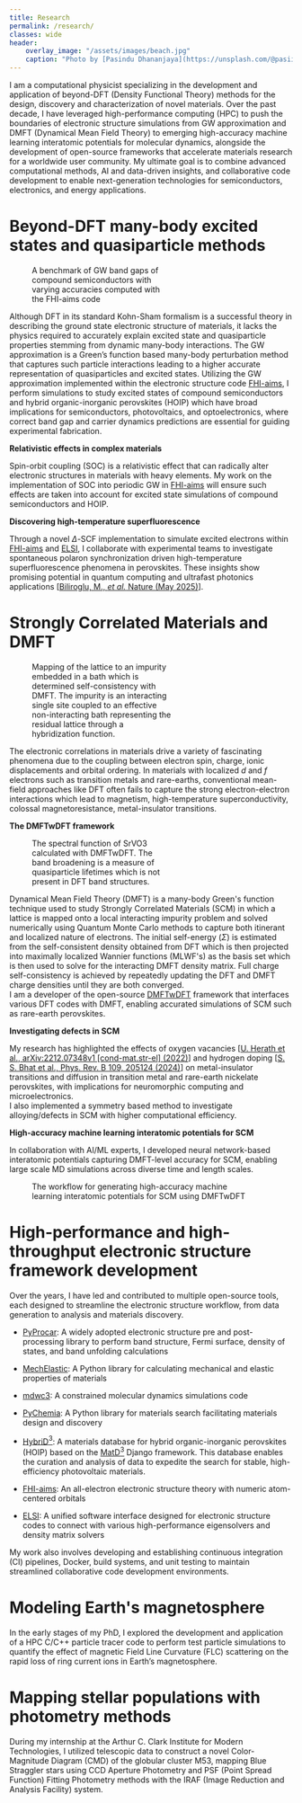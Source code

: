 ```yaml
---
title: Research
permalink: /research/
classes: wide
header:
    overlay_image: "/assets/images/beach.jpg"
    caption: "Photo by [Pasindu Dhananjaya](https://unsplash.com/@pasiiijay) on [Unsplash](https://unsplash.com)"
---
```


<div class="my-custom-notice">
I am a computational physicist specializing in the development and application of beyond-DFT (Density Functional Theory) methods for the design, discovery and characterization of novel materials. Over the past decade, I have leveraged high-performance computing (HPC) to push the boundaries of electronic structure simulations from GW approximation and DMFT (Dynamical
Mean Field Theory) to emerging high-accuracy machine learning interatomic potentials for molecular dynamics, alongside the development of open-source frameworks that accelerate materials research for a worldwide user community. My ultimate goal is to combine advanced computational methods, AI and data-driven insights, and collaborative code development to enable next-generation technologies for semiconductors, electronics, and energy applications.
</div>

# Beyond-DFT many-body excited states and quasiparticle methods

<figure style="width: 50%" class="align-right">
  <img src="{{ site.url }}{{ site.baseurl }}/assets/images/research/GW-CSC.pdf" alt="">
  <figcaption class="figure-caption text-center">A benchmark of GW band gaps of compound semiconductors with varying accuracies computed with the FHI-aims code</figcaption>
</figure>

Although DFT in its standard Kohn-Sham formalism is a successful theory in describing the ground state electronic structure of materials, it lacks the physics required to accurately explain excited state and quasiparticle properties stemming from dynamic many-body interactions.
The GW approximation is a Green’s function based many-body perturbation method that captures such particle interactions leading to a higher accurate representation of quasiparticles and excited states. Utilizing the GW approximation implemented within the electronic structure code [FHI-aims](https://fhi-aims.org), I perform simulations to study excited states of compound semiconductors and hybrid organic-inorganic perovskites (HOIP) which have broad implications for semiconductors, photovoltaics, and optoelectronics, where correct band gap and carrier dynamics predictions are essential for guiding experimental fabrication.

**Relativistic effects in complex materials**<br>

Spin-orbit coupling (SOC) is a relativistic effect that can radically alter electronic structures in materials with heavy elements. My work on the implementation of SOC into periodic GW in [FHI-aims](https://fhi-aims.org) will ensure such effects are taken into account for excited state simulations of compound semiconductors and HOIP.

**Discovering high-temperature superfluorescence**<br>

Through a novel $\Delta$-SCF implementation to simulate excited electrons within [FHI-aims](https://fhi-aims.org) and [ELSI](https://wordpress.elsi-interchange.org), I collaborate with experimental teams to investigate spontaneous polaron synchronization driven high-temperature superfluorescence phenomena in perovskites. These insights show promising potential in quantum computing and ultrafast photonics applications [[Biliroglu, M., *et al.* Nature (May 2025)](https://www.nature.com/articles/s41586-025-09030-x)].

# Strongly Correlated Materials and DMFT

<figure style="width: 50%" class="align-right">
  <img src="{{ site.url }}{{ site.baseurl }}/assets/images/research/impurity.pdf" alt="">
  <figcaption class="figure-caption text-center">Mapping of the lattice to an impurity embedded in a bath which is determined self-consistency with DMFT. The impurity is an interacting single site coupled to an effective non-interacting bath representing the residual lattice through a hybridization function. </figcaption>
</figure>

The electronic correlations in materials drive a variety of fascinating phenomena due to the coupling between electron spin, charge, ionic displacements and orbital ordering. In materials with localized *d* and *f* electrons such as transition metals and rare-earths, conventional mean-field approaches like DFT often fails to capture the strong electron-electron interactions which lead to magnetism, high-temperature superconductivity, colossal magnetoresistance, metal-insulator transitions.

**The DMFTwDFT framework**<br>

<figure style="width: 50%" class="align-right">
  <img src="{{ site.url }}{{ site.baseurl }}/assets/images/research/dmftwdft.png" alt="">
  <figcaption class="figure-caption text-center">The spectral function of SrVO3 calculated with DMFTwDFT. The band broadening is a measure of quasiparticle lifetimes which is not present in DFT band structures. </figcaption>
</figure>

Dynamical Mean Field Theory (DMFT) is a many-body Green's function technique used to study Strongly Correlated Materials (SCM) in which a lattice is mapped onto a local interacting impurity problem and solved numerically using Quantum Monte Carlo methods to capture both itinerant and localized nature of electrons. The initial self-energy ($\Sigma$) is estimated from the self-consistent density obtained from DFT which is then projected into maximally localized Wannier functions (MLWF's) as the basis set which is then used to solve for the interacting DMFT density matrix. Full charge self-consistency is achieved by repeatedly updating the DFT and DMFT charge densities until they are both converged.<br>
I am a developer of the open-source [DMFTwDFT](https://github.com/DMFTwDFT-project/DMFTwDFT) framework that interfaces various DFT codes with DMFT, enabling accurated simulations of SCM such as rare-earth perovskites.

**Investigating defects in SCM**<br>

My research has highlighted the effects of oxygen vacancies [[U. Herath et al., arXiv:2212.07348v1 [cond-mat.str-el] (2022)](https://arxiv.org/abs/2212.07348)] and hydrogen doping [[S. S. Bhat et al., Phys. Rev. B 109, 205124 (2024)](https://journals.aps.org/prb/abstract/10.1103/PhysRevB.109.205124)] on metal-insulator transitions and diffusion in transition metal and rare-earth nickelate perovskites, with implications for neuromorphic computing and microelectronics.<br>
I also implemented a symmetry based method to investigate alloying/defects in SCM with higher computational efficiency.

**High-accuracy machine learning interatomic potentials for SCM**<br>

In collaboration with AI/ML experts, I developed neural network-based interatomic potentials capturing DMFT-level accuracy for SCM, enabling large scale MD simulations across diverse time and length scales.

<figure style="width: 80%" class="align-center">
  <img src="{{ site.url }}{{ site.baseurl }}/assets/images/research/nc.png" alt="">
  <figcaption class="figure-caption text-center">The workflow for generating high-accuracy machine learning interatomic potentials for SCM using DMFTwDFT</figcaption>
</figure>

# High-performance and high-throughput electronic structure framework development

Over the years, I have led and contributed to multiple open-source tools, each designed to streamline the electronic structure workflow, from data generation to analysis and materials discovery.

- [PyProcar](https://github.com/romerogroup/pyprocar/): A widely adopted electronic structure pre and post-processing library to perform band structure, Fermi surface, density of states, and band unfolding calculations

- [MechElastic](https://github.com/romerogroup/MechElastic): A Python library for calculating mechanical and elastic properties of materials

- [mdwc3](https://github.com/romerogroup/mdwc3): A constrained molecular dynamics simulations code

- [PyChemia](https://github.com/MaterialsDiscovery/PyChemia): A Python library for materials search facilitating materials design and discovery

- [HybriD$^3$](https://materials.hybrid3.duke.edu): A materials database for hybrid organic-inorganic perovskites (HOIP) based on the [MatD$^3$](https://github.com/HybriD3-database/MatD3) Django framework. This database enables the curation and analysis of data to expedite the search for stable, high-efficiency photovoltaic materials.

- [FHI-aims](https://fhi-aims.org): An all-electron electronic structure theory with numeric atom-centered orbitals

- [ELSI](https://wordpress.elsi-interchange.org): A unified software interface designed for electronic structure codes to connect with various high-performance eigensolvers and density matrix solvers

My work also involves developing and establishing continuous integration (CI) pipelines, Docker, build systems, and unit testing to maintain streamlined collaborative code development environments.

# Modeling Earth's magnetosphere

In the early stages of my PhD, I explored the development and application of a HPC C/C++ particle tracer code to perform test particle simulations to quantify the effect of magnetic Field Line Curvature (FLC) scattering on the rapid loss of ring current ions in Earth’s magnetosphere.

# Mapping stellar populations with photometry methods

During my internship at the Arthur C. Clark Institute for Modern Technologies, I utilized telescopic data to construct a novel Color‐Magnitude Diagram (CMD) of the globular cluster M53, mapping Blue Straggler stars using CCD Aperture Photometry and PSF (Point Spread Function) Fitting Photometry methods with the IRAF (Image Reduction and Analysis Facility) system.
